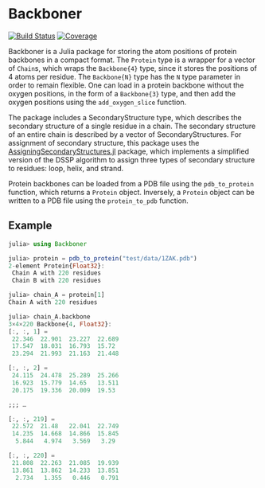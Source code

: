 # Backboner

[![Build Status](https://github.com/MurrellGroup/Backboner.jl/actions/workflows/CI.yml/badge.svg?branch=main)](https://github.com/MurrellGroup/Backboner.jl/actions/workflows/CI.yml?query=branch%3Amain)
[![Coverage](https://codecov.io/gh/MurrellGroup/Backboner.jl/branch/main/graph/badge.svg)](https://codecov.io/gh/MurrellGroup/Backboner.jl)

Backboner is a Julia package for storing the atom positions of protein backbones in a compact format. The `Protein` type is a wrapper for a vector of `Chain`s, which wraps the `Backbone{4}` type, since it stores the positions of 4 atoms per residue. The `Backbone{N}` type has the `N` type parameter in order to remain flexible. One can load in a protein backbone without the oxygen positions, in the form of a `Backbone{3}` type, and then add the oxygen positions using the `add_oxygen_slice` function.

The package includes a SecondaryStructure type, which describes the secondary structure of a single residue in a chain. The secondary structure of an entire chain is described by a vector of SecondaryStructures. For assignment of secondary structure, this package uses the [AssigningSecondaryStructures.jl](https://github.com/MurrellGroup/AssigningSecondaryStructure.jl) package, which implements a simplified version of the DSSP algorithm to assign three types of secondary structure to residues: loop, helix, and strand.

Protein backbones can be loaded from a PDB file using the `pdb_to_protein` function, which returns a `Protein` object. Inversely, a `Protein` object can be written to a PDB file using the `protein_to_pdb` function.

## Example

```julia
julia> using Backboner

julia> protein = pdb_to_protein("test/data/1ZAK.pdb")
2-element Protein{Float32}:
 Chain A with 220 residues
 Chain B with 220 residues

julia> chain_A = protein[1]
Chain A with 220 residues

julia> chain_A.backbone
3×4×220 Backbone{4, Float32}:
[:, :, 1] =
 22.346  22.901  23.227  22.689
 17.547  18.031  16.793  15.72
 23.294  21.993  21.163  21.448

[:, :, 2] =
 24.115  24.478  25.289  25.266
 16.923  15.779  14.65   13.511
 20.175  19.336  20.009  19.53

;;; … 

[:, :, 219] =
 22.572  21.48   22.041  22.749
 14.235  14.668  14.866  15.845
  5.844   4.974   3.569   3.29

[:, :, 220] =
 21.808  22.263  21.085  19.939
 13.861  13.862  14.233  13.851
  2.734   1.355   0.446   0.791
```
